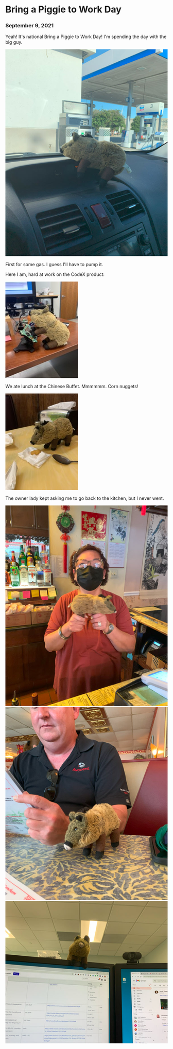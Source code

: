 # Bring a Piggie to Work Day
### September 9, 2021

Yeah! It's national Bring a Piggie to Work Day! I'm spending the day with the big guy.

![](/blog/pics/03-work/03-car.jpg)

First for some gas. I guess I'll have to pump it.


Here I am, hard at work on the CodeX product:

![](/blog/pics/03-work/03-work.jpg)

We ate lunch at the Chinese Buffet. Mmmmmm. Corn nuggets!

![](/blog/pics/03-work/03-corn.jpg)

The owner lady kept asking me to go back to the kitchen, but I never went.

![](/blog/pics/03-work/03-dinghow.jpg)
![](/blog/pics/03-work/03-russ.jpg)
![](/blog/pics/03-work/03-monitor.jpg)

